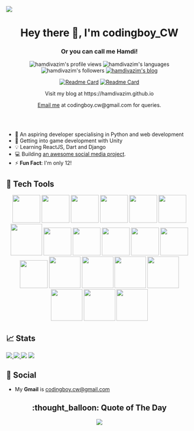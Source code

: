 <img src="https://raw.githubusercontent.com/hamdivazim/hamdivazim/main/pfp-wide.png" align="center" />
<h1 align="center">Hey there 👋, I'm codingboy_CW</h1>
<h3 align="center">Or you can call me Hamdi!</h3>

<p align="center"> 
 <img src="https://komarev.com/ghpvc/?username=hamdivazim&label=Profile%20views&color=0e75b6&style=flat" alt="hamdivazim's profile views" /> 
 <img src="https://img.shields.io/badge/Languages-Python | Swift | Kotlin | Web Dev -green.svg" alt="hamdivazim's languages" />
 <img src="https://img.shields.io/github/followers/hamdivazim.svg?style=social&label=Follow&maxAge=2592000" alt="hamdivazim's followers" />
 <a href="https://hamdivazim.github.io"><img src="https://img.shields.io/badge/My Blog-hamdivazim.github.io-00c1c1.svg" alt="hamdivazim's blog" /></a>
</p>

<div align="center">
 
 [![Readme Card](https://github-readme-stats.vercel.app/api/pin/?username=hamdivazim&repo=CodeGlob)](https://github.com/hamdivazim/CodeGlob)
 [![Readme Card](https://github-readme-stats.vercel.app/api/pin/?username=hamdivazim&repo=usefulib)](https://github.com/hamdivazim/usefulib)
 
</div>

<p align="center"> Visit my blog at https://hamdivazim.github.io </p>
<p align="center"> <a href="mailto:codingboy.cw@gmail.com">Email me</a> at codingboy.cw@gmail.com for queries. </p>


<br/>
<br/>

- 👀 An aspiring developer specialising in Python and web development
- 🌱 Getting into game development with Unity
- 💡 Learning ReactJS, Dart and Django
- 💻 Building [an awesome social media project](https://github.com/hamdivazim/CodeGlob).
- ⚡ **Fun Fact**: I'm only 12!

## :hammer: Tech Tools
<p align="center">
 
 <img src="https://raw.githubusercontent.com/hamdivazim/hamdivazim/main/assets/pylogo.png" width=75px />
 <img src="https://raw.githubusercontent.com/hamdivazim/hamdivazim/main/assets/swiftlogo.png" width=75px />
 <img src="https://raw.githubusercontent.com/hamdivazim/hamdivazim/main/assets/htmllogo.png" width=75px />
 <img src="https://raw.githubusercontent.com/hamdivazim/hamdivazim/main/assets/csslogo.png" width=75px />
 <img src="https://raw.githubusercontent.com/hamdivazim/hamdivazim/main/assets/jslogo.png" width=75px />
 <img src="https://raw.githubusercontent.com/hamdivazim/hamdivazim/main/assets/unitylogo.png" width=75px />
 <img src="https://raw.githubusercontent.com/hamdivazim/hamdivazim/main/assets/csharplogo.png" height=85px />
 <img src="https://raw.githubusercontent.com/hamdivazim/hamdivazim/main/assets/kotlinlogo.png" width=75px />
 <img src="https://raw.githubusercontent.com/hamdivazim/hamdivazim/main/assets/gitlogo.png" width=75px />
 <img src="https://raw.githubusercontent.com/hamdivazim/hamdivazim/main/assets/tensorflowlogo.png" width=75px />
 <img src="https://raw.githubusercontent.com/hamdivazim/hamdivazim/main/assets/xcodelogo.png" width=75px />
 <img src="https://raw.githubusercontent.com/hamdivazim/hamdivazim/main/assets/vscodelogo.png" width=75px />
 <img src="https://raw.githubusercontent.com/hamdivazim/hamdivazim/main/assets/androidstudiologo.png" width=75px />
 <img src="https://raw.githubusercontent.com/hamdivazim/hamdivazim/main/assets/firebase.svg" height=85px />
 <img src="https://raw.githubusercontent.com/hamdivazim/hamdivazim/main/assets/figmalogo.png" height=85px />
 <img src="https://raw.githubusercontent.com/hamdivazim/hamdivazim/main/assets/dartlogo.png" height=85px />
 <img src="https://raw.githubusercontent.com/hamdivazim/hamdivazim/main/assets/flutterlogo.png" height=85px />
 <img src="https://raw.githubusercontent.com/hamdivazim/hamdivazim/main/assets/reactlogo.png" height=85px />
 <img src="https://raw.githubusercontent.com/hamdivazim/hamdivazim/main/assets/djangologo.png" height=85px />
 <img src="https://raw.githubusercontent.com/hamdivazim/hamdivazim/main/assets/kivylogo.png" height=85px />
</p>

## 📈 Stats
<a href="https://github.com/hamdivazim"> <img src="https://github-readme-stats.vercel.app/api?username=hamdivazim&include_all_commits=true"> </a>
<a href="https://github.com/hamdivazim"> <img src="https://github-readme-streak-stats.herokuapp.com/?user=hamdivazim"> </a>
<a href="https://github.com/hamdivazim"> <img src="https://github-readme-stats.vercel.app/api/top-langs/?username=hamdivazim" ></a>
<a href="https://github.com/hamdivazim"> <img src="https://github-readme-activity-graph.cyclic.app/graph?username=hamdivazim&&bg_color=009EA0&color=ffffff&line=03494A&point=ffffff"> </a>

## :link: Social
- My **Gmail** is [codingboy.cw@gmail.com](https://mail.google.com/mail/u/0/#inbox?compose=CllgCJZWxkpPZtBzFzqDRRDcWPnKzbtQpWgScSKCcHwMdMmjkHPzNPwQPVCSkvkcZVXmFzjJVdV)

<center>
 <h2> :thought_balloon: Quote of The Day</h2>
 <a href="#"> <img src="https://quotes-github-readme.vercel.app/api?type=horizontal"> </a>
</center>
